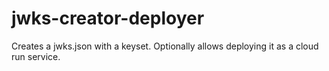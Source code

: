# jwks-creator-deployer
Creates a jwks.json with a keyset. Optionally allows deploying it as a cloud run service.

